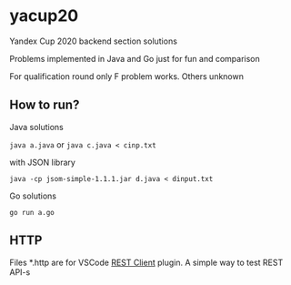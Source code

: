 # yacup20
Yandex Cup 2020 backend section solutions 

Problems implemented in Java and Go just for fun and comparison

For qualification round only F problem works. Others unknown

## How to run?
Java solutions 

`java a.java`  or `java c.java < cinp.txt`

with JSON library

`java -cp jsom-simple-1.1.1.jar d.java < dinput.txt`

Go solutions

`go run a.go`

## HTTP 
Files *.http are for VSCode [REST Client][rc] plugin. A simple way to test REST API-s

[rc]: https://github.com/Huachao/vscode-restclient.git
